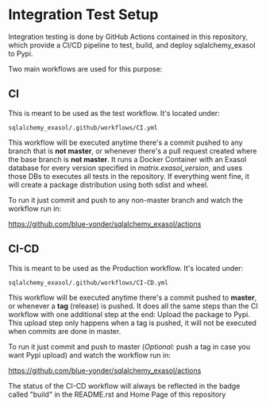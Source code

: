 # Integration Test Setup

Integration testing is done by GitHub Actions contained in this repository, which provide a CI/CD pipeline to test, build, and deploy sqlalchemy_exasol to Pypi.

Two main workflows are used for this purpose:

## CI

This is meant to be used as the test workflow. It's located under:

	sqlalchemy_exasol/.github/workflows/CI.yml

This workflow will be executed anytime there's a commit pushed to any branch that is **not master**, or whenever there's a pull request created where the base branch is **not master**. It runs a Docker Container with an Exasol database for every version specified in *matrix.exasol_version*, and uses those DBs to executes all tests in the repository. If everything went fine, it will create a package distribution using both sdist and wheel.

To run it just commit and push to any non-master branch and watch the workflow run in:

https://github.com/blue-yonder/sqlalchemy_exasol/actions

## CI-CD

This is meant to be used as the Production workflow. It's located under:

	sqlalchemy_exasol/.github/workflows/CI-CD.yml

This workflow will be executed anytime there's a commit pushed to **master**, or whenever a **tag** (release) is pushed. It does all the same steps than the CI workflow with one additional step at the end: Upload the package to Pypi. This upload step only happens when a tag is pushed, it will not be executed when commits are done in master.

To run it just commit and push to master (*Optional:* push a tag in case you want Pypi upload) and watch the workflow run in:

https://github.com/blue-yonder/sqlalchemy_exasol/actions

The status of the CI-CD workflow will always be reflected in the badge called "build" in the README.rst and Home Page of this repository
